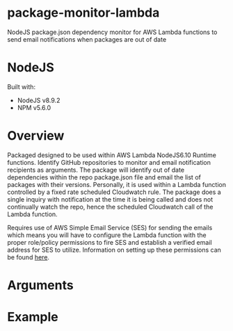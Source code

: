# package-monitor-lambda
NodeJS package.json dependency monitor for AWS Lambda functions to send email notifications when packages are out of date

# NodeJS
Built with:
* NodeJS v8.9.2
* NPM v5.6.0

# Overview
Packaged designed to be used within AWS Lambda NodeJS6.10 Runtime functions. Identify GitHub repositories to monitor and email notification recipients as arguments. The package will identify out of date dependencies within the repo package.json file and email the list of packages with their versions. Personally, it is used within a Lambda function controlled by a fixed rate scheduled Cloudwatch rule. The package does a single inquiry with notification at the time it is being called and does not continually watch the repo, hence the scheduled Cloudwatch call of the Lambda function.

Requires use of  AWS Simple Email Service (SES) for sending the emails which means you will have to configure the Lambda function with the proper role/policy permissions to fire SES and establish a verified email address for SES to utilize. Information on setting up these permissions can be found [here](http://www.wisdomofjim.com/blog/sending-an-email-from-aws-lambda-function-in-nodejs-with-aws-simple-email-service).

# Arguments

# Example

